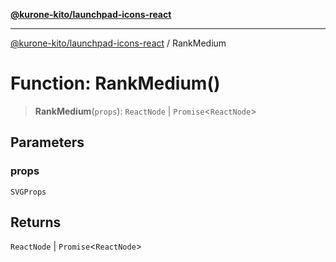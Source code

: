 [**@kurone-kito/launchpad-icons-react**](../README.md)

***

[@kurone-kito/launchpad-icons-react](../globals.md) / RankMedium

# Function: RankMedium()

> **RankMedium**(`props`): `ReactNode` \| `Promise`\<`ReactNode`\>

## Parameters

### props

`SVGProps`

## Returns

`ReactNode` \| `Promise`\<`ReactNode`\>
